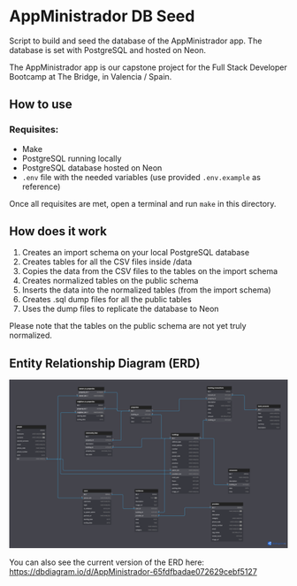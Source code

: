 # AppMinistrador DB Seed

Script to build and seed the database of the AppMinistrador app. The database is set with PostgreSQL and hosted on Neon.

The AppMinistrador app is our capstone project for the Full Stack Developer Bootcamp at The Bridge, in Valencia / Spain.  

## How to use

### Requisites:

- Make
- PostgreSQL running locally
- PostgreSQL database hosted on Neon
- `.env` file with the needed variables (use provided `.env.example` as reference)

Once all requisites are met, open a terminal and run `make` in this directory.

## How does it work

1. Creates an import schema on your local PostgreSQL database
2. Creates tables for all the CSV files inside /data
3. Copies the data from the CSV files to the tables on the import schema
4. Creates normalized tables on the public schema
5. Inserts the data into the normalized tables (from the import schema)
6. Creates .sql dump files for all the public tables
7. Uses the dump files to replicate the database to Neon

Please note that the tables on the public schema are not yet truly normalized.

## Entity Relationship Diagram (ERD)

![Entity Relationship Diagram](./snapshots/AppMinistradorDB_v1.4.png)

You can also see the current version of the ERD here: https://dbdiagram.io/d/AppMinistrador-65fdfbadae072629cebf5127
